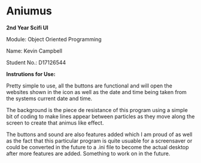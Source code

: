 # Aniumus

**2nd Year Scifi UI**

Module: Object Oriented Programming

Name: Kevin Campbell

Student No.: D17126544

**Instrutions for Use:** 

Pretty simple to use, all the buttons are functional and will open the websites shown in the icon 
as well as the date and time being taken from the systems current date and time.

The background is the piece de resistance of this program using a simple bit of coding to make lines 
appear between particles as they move along the screen to create that animus like effect.

The buttons and sound are also features added which I am proud of as well as the fact that this
particular program is quite usuable for a screensaver or could be converted in the future to a
.ini file to become the actual desktop after more features are added. Something to work on in the
future.

